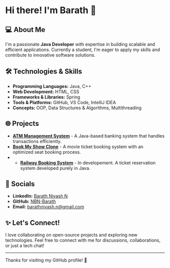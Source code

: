 # Hi there! I'm Barath 👋

## 💻 About Me
I'm a passionate **Java Developer** with expertise in building scalable and efficient applications. Currently a student, I'm eager to apply my skills and contribute to innovative software solutions.

## 🛠️ Technologies & Skills
- **Programming Languages:** Java, C++
- **Web Development:** HTML, CSS
- **Frameworks & Libraries:** Spring
- **Tools & Platforms:** GitHub, VS Code, IntelliJ IDEA
- **Concepts:** OOP, Data Structures & Algorithms, Multithreading

## 🌐 Projects
- **[ATM Management System]((https://github.com/NBN-Barath/ATM_Java))** - A Java-based banking system that handles transactions efficiently.
- **[Book My Show Clone](https://github.com/NBN-Barath/BookMyShow)** - A movie ticket booking system with an optimized seat booking process.
- - **[Railway Booking System](https://github.com/NBN-Barath/Railway-Booking-System)** - In developement. A ticket reservation system developed purely in Java.


## 🎨 Socials

- **LinkedIn:** [Barath Nivash N](https://www.linkedin.com/in/barath-nivash-n-446528358/)
- **GitHub:** [NBN-Barath](https://github.com/NBN-Barath)
- **Email:** [barathnivash.n@gmail.com](mailto:barathnivash.n@gmail.com)

## ✨ Let's Connect!
I love collaborating on open-source projects and exploring new technologies. Feel free to connect with me for discussions, collaborations, or just a tech chat!

---

Thanks for visiting my GitHub profile! 🚀
